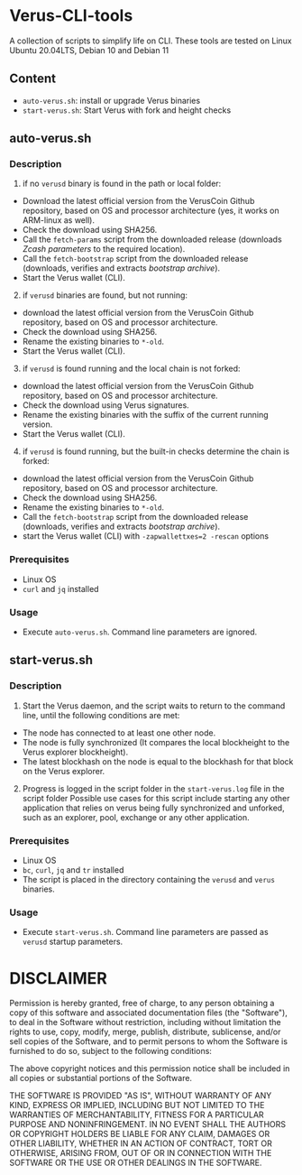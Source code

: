 # Verus-CLI-tools
A collection of scripts to simplify life on CLI.
These tools are tested on Linux Ubuntu 20.04LTS, Debian 10 and Debian 11

## Content
 - `auto-verus.sh`: install or upgrade Verus binaries
 - `start-verus.sh`: Start Verus with fork and height checks

## auto-verus.sh
### Description
1) if no `verusd` binary is found in the path or local folder:
  - Download the latest official version from the VerusCoin Github repository, based on OS and processor architecture (yes, it works on ARM-linux as well).
  - Check the download using SHA256.
  - Call the `fetch-params` script from the downloaded release (downloads *Zcash parameters* to the required location).
  - Call the `fetch-bootstrap` script from the downloaded release (downloads, verifies and extracts *bootstrap archive*).
  - Start the Verus wallet (CLI).
2) if `verusd` binaries are found, but not running:
  - download the latest official version from the VerusCoin Github repository, based on OS and processor architecture.
  - Check the download using SHA256.
  - Rename the existing binaries to `*-old`.
  - Start the Verus wallet (CLI).
3) if `verusd` is found running and the local chain is not forked:
  - download the latest official version from the VerusCoin Github repository, based on OS and processor architecture.
  - Check the download using Verus signatures.
  - Rename the existing binaries with the suffix of the current running version.
  - Start the Verus wallet (CLI).
4) if `verusd` is found running, but the built-in checks determine the chain is forked:
  - download the latest official version from the VerusCoin Github repository, based on OS and processor architecture.
  - Check the download using SHA256.
  - Rename the existing binaries to `*-old`.
  - Call the `fetch-bootstrap` script from the downloaded release (downloads, verifies and extracts *bootstrap archive*).
  - start the Verus wallet (CLI) with `-zapwallettxes=2 -rescan` options

### Prerequisites
 - Linux OS
 - `curl` and `jq` installed

### Usage
 - Execute `auto-verus.sh`. Command line parameters are ignored.

## start-verus.sh
### Description
 1) Start the Verus daemon, and the script waits to return to the command line, until the following conditions are met:
   - The node has connected to at least one other node.
   - The node is fully synchronized (It compares the local blockheight to the Verus explorer blockheight).
   - The latest blockhash on the node is equal to the blockhash for that block on the Verus explorer.
2) Progress is logged in the script folder in the `start-verus.log` file in the script folder
Possible use cases for this script include starting any other application that relies on verus being
fully synchronized and unforked, such as an explorer, pool, exchange or any other application.

### Prerequisites
 - Linux OS
 - `bc`, `curl`, `jq` and `tr` installed
 - The script is placed in the directory containing the `verusd` and `verus` binaries.

### Usage
 - Execute `start-verus.sh`. Command line parameters are passed as `verusd` startup parameters.

# DISCLAIMER
Permission is hereby granted, free of charge, to any person obtaining a copy of this software and associated documentation files (the "Software"), to deal in the Software without restriction, including without limitation the rights to use, copy, modify, merge, publish, distribute, sublicense, and/or sell copies of the Software, and to permit persons to whom the Software is furnished to do so, subject to the following conditions:

The above copyright notices and this permission notice shall be included in all copies or substantial portions of the Software.

THE SOFTWARE IS PROVIDED "AS IS", WITHOUT WARRANTY OF ANY KIND, EXPRESS OR IMPLIED, INCLUDING BUT NOT LIMITED TO THE WARRANTIES OF MERCHANTABILITY, FITNESS FOR A PARTICULAR PURPOSE AND NONINFRINGEMENT. IN NO EVENT SHALL THE AUTHORS OR COPYRIGHT HOLDERS BE LIABLE FOR ANY CLAIM, DAMAGES OR OTHER LIABILITY, WHETHER IN AN ACTION OF CONTRACT, TORT OR OTHERWISE, ARISING FROM, OUT OF OR IN CONNECTION WITH THE SOFTWARE OR THE USE OR OTHER DEALINGS IN THE SOFTWARE.
